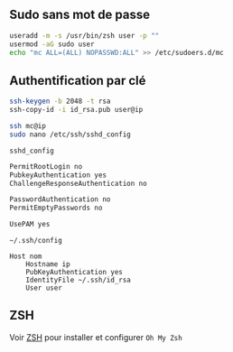 ## Sudo sans mot de passe

```bash
useradd -m -s /usr/bin/zsh user -p ""
usermod -aG sudo user
echo "mc ALL=(ALL) NOPASSWD:ALL" >> /etc/sudoers.d/mc
```

## Authentification par clé

```bash
ssh-keygen -b 2048 -t rsa
ssh-copy-id -i id_rsa.pub user@ip

ssh mc@ip
sudo nano /etc/ssh/sshd_config
```

`sshd_config`
```bash
PermitRootLogin no
PubkeyAuthentication yes
ChallengeResponseAuthentication no

PasswordAuthentication no
PermitEmptyPasswords no

UsePAM yes
```

`~/.ssh/config`
```
Host nom
	Hostname ip
	PubKeyAuthentication yes
	IdentityFile ~/.ssh/id_rsa
	User user
```

## ZSH

Voir [ZSH](ZSH.md) pour installer et configurer `Oh My Zsh`